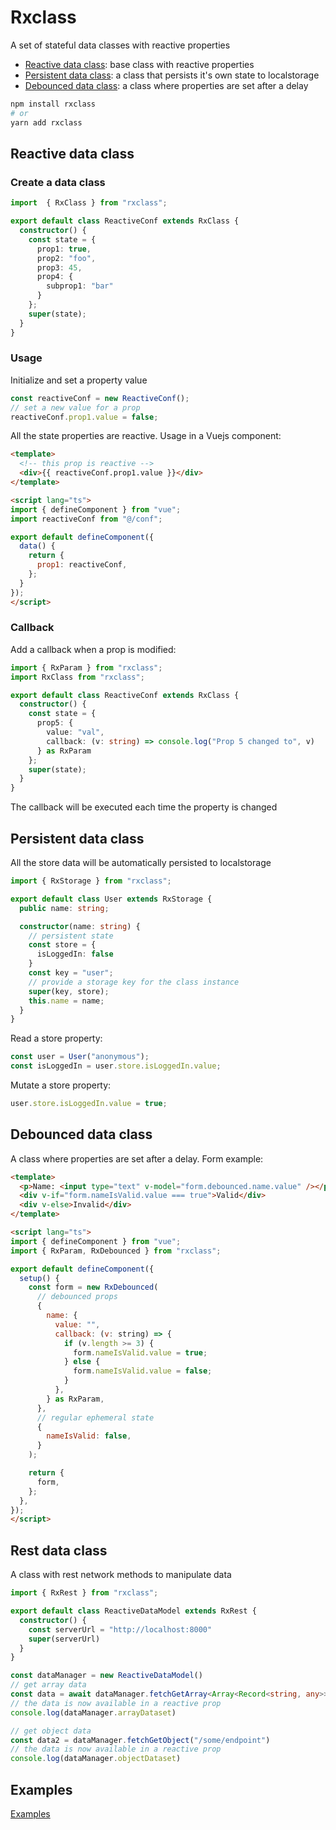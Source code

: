 # Rxclass

A set of stateful data classes with reactive properties

- [Reactive data class](#base-reactive-class): base class with reactive properties
- [Persistent data class](#persistent-data-class): a class that persists it's own state to localstorage
- [Debounced data class](#debounced-data-class): a class where properties are set after a delay

```bash
npm install rxclass
# or 
yarn add rxclass
```

## Reactive data class

### Create a data class

```typescript
import  { RxClass } from "rxclass";

export default class ReactiveConf extends RxClass {
  constructor() {
    const state = {
      prop1: true,
      prop2: "foo",
      prop3: 45,
      prop4: {
        subprop1: "bar"
      }
    };
    super(state);
  }
}
```

### Usage

Initialize and set a property value

```typescript
const reactiveConf = new ReactiveConf();
// set a new value for a prop
reactiveConf.prop1.value = false;
```

All the state properties are reactive. Usage in a Vuejs component:

```html
<template>
  <!-- this prop is reactive -->
  <div>{{ reactiveConf.prop1.value }}</div>
</template>

<script lang="ts">
import { defineComponent } from "vue";
import reactiveConf from "@/conf";

export default defineComponent({
  data() {
    return {
      prop1: reactiveConf,
    };
  }
});
</script>
```

### Callback

Add a callback when a prop is modified:

```typescript
import { RxParam } from "rxclass";
import RxClass from "rxclass";

export default class ReactiveConf extends RxClass {
  constructor() {
    const state = {
      prop5: {
        value: "val",
        callback: (v: string) => console.log("Prop 5 changed to", v)
      } as RxParam
    };
    super(state);
  }
}
```

The callback will be executed each time the property is changed

## Persistent data class

All the store data will be automatically persisted to localstorage

```typescript
import { RxStorage } from "rxclass";

export default class User extends RxStorage {
  public name: string;

  constructor(name: string) {
    // persistent state
    const store = {
      isLoggedIn: false
    }
    const key = "user";
    // provide a storage key for the class instance
    super(key, store);
    this.name = name;
  }
}
```

Read a store property:

```typescript
const user = User("anonymous");
const isLoggedIn = user.store.isLoggedIn.value;
```

Mutate a store property:

```typescript
user.store.isLoggedIn.value = true;
```

## Debounced data class

A class where properties are set after a delay. Form example:

```html
<template>
  <p>Name: <input type="text" v-model="form.debounced.name.value" /></p>
  <div v-if="form.nameIsValid.value === true">Valid</div>
  <div v-else>Invalid</div>
</template>

<script lang="ts">
import { defineComponent } from "vue";
import { RxParam, RxDebounced } from "rxclass";

export default defineComponent({
  setup() {
    const form = new RxDebounced(
      // debounced props
      {
        name: {
          value: "",
          callback: (v: string) => {
            if (v.length >= 3) {
              form.nameIsValid.value = true;
            } else {
              form.nameIsValid.value = false;
            }
          },
        } as RxParam,
      },
      // regular ephemeral state
      {
        nameIsValid: false,
      }
    );

    return {
      form,
    };
  },
});
</script>
```

## Rest data class

A class with rest network methods to manipulate data

```typescript
import { RxRest } from "rxclass";

export default class ReactiveDataModel extends RxRest {
  constructor() {
    const serverUrl = "http://localhost:8000"
    super(serverUrl)
  }
}

const dataManager = new ReactiveDataModel()
// get array data
const data = await dataManager.fetchGetArray<Array<Record<string, any>>>("/some/endpoint")
// the data is now available in a reactive prop
console.log(dataManager.arrayDataset)

// get object data
const data2 = dataManager.fetchGetObject("/some/endpoint")
// the data is now available in a reactive prop
console.log(dataManager.objectDataset)
```

## Examples

[Examples](https://github.com/synw/rxclass/tree/main/example)

